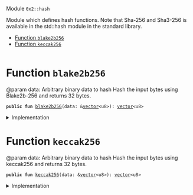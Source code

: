 
<a name="0x2_hash"></a>

 Module `0x2::hash`

Module which defines hash functions. Note that Sha-256 and Sha3-256 is available in the std::hash module in the
standard library.


-  [Function `blake2b256`](#0x2_hash_blake2b256)
-  [Function `keccak256`](#0x2_hash_keccak256)


<pre><code></code></pre>



<a name="0x2_hash_blake2b256"></a>

# Function `blake2b256`

@param data: Arbitrary binary data to hash
Hash the input bytes using Blake2b-256 and returns 32 bytes.


<pre><code><b>public</b> <b>fun</b> <a href="hash.md#0x2_hash_blake2b256">blake2b256</a>(data: &<a href="dependencies/move-stdlib/vector.md#0x1_vector">vector</a>&lt;u8&gt;): <a href="dependencies/move-stdlib/vector.md#0x1_vector">vector</a>&lt;u8&gt;
</code></pre>



<details>
<summary>Implementation</summary>


<pre><code><b>native</b> <b>public</b> <b>fun</b> <a href="hash.md#0x2_hash_blake2b256">blake2b256</a>(data: &<a href="dependencies/move-stdlib/vector.md#0x1_vector">vector</a>&lt;u8&gt;): <a href="dependencies/move-stdlib/vector.md#0x1_vector">vector</a>&lt;u8&gt;;
</code></pre>



</details>

<a name="0x2_hash_keccak256"></a>

# Function `keccak256`

@param data: Arbitrary binary data to hash
Hash the input bytes using keccak256 and returns 32 bytes.


<pre><code><b>public</b> <b>fun</b> <a href="hash.md#0x2_hash_keccak256">keccak256</a>(data: &<a href="dependencies/move-stdlib/vector.md#0x1_vector">vector</a>&lt;u8&gt;): <a href="dependencies/move-stdlib/vector.md#0x1_vector">vector</a>&lt;u8&gt;
</code></pre>



<details>
<summary>Implementation</summary>


<pre><code><b>native</b> <b>public</b> <b>fun</b> <a href="hash.md#0x2_hash_keccak256">keccak256</a>(data: &<a href="dependencies/move-stdlib/vector.md#0x1_vector">vector</a>&lt;u8&gt;): <a href="dependencies/move-stdlib/vector.md#0x1_vector">vector</a>&lt;u8&gt;;
</code></pre>



</details>
